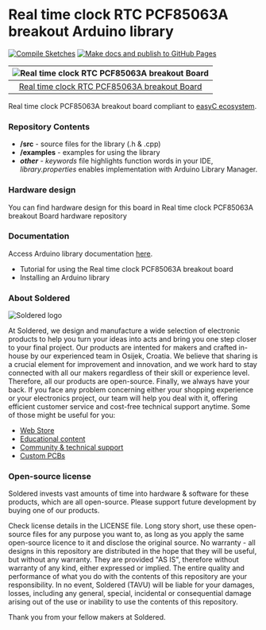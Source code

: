 # Real time clock RTC PCF85063A breakout Arduino library

[![Compile Sketches](http://github-actions.40ants.com/e-radionicacom/Soldered-PCF85063A-RTC-Module-Arduino-Library/matrix.svg?branch=dev&only=Compile%20Sketches)](https://github.com/e-radionicacom/Soldered-PCF85063A-RTC-Module-Arduino-Library/actions/workflows/compile_test.yml)
[![Make docs and publish to GitHub Pages](https://github.com/e-radionicacom/Soldered-PCF85063A-RTC-Module-Arduino-Library/actions/workflows/make_docs.yml/badge.svg?branch=dev)](https://github.com/e-radionicacom/Soldered-PCF85063A-RTC-Module-Arduino-Library/actions/workflows/make_docs.yml)

| ![Real time clock RTC PCF85063A breakout Board](https://upload.wikimedia.org/wikipedia/commons/8/8f/Example_image.svg) |
| :---------------------------------------------------------------------------------------------:    |
| [Real time clock RTC PCF85063A breakout Board](https://www.solde.red/333051)                                              |

Real time clock PCF85063A breakout board compliant to [easyC ecosystem](https://www.soldered.com/easyC). 

### Repository Contents
- **/src** - source files for the library (.h & .cpp)
- **/examples** - examples for using the library
- ***other*** - *keywords* file highlights function words in your IDE, *library.properties* enables implementation with Arduino Library Manager.

### Hardware design
You can find hardware design for this board in Real time clock PCF85063A breakout Board hardware repository

### Documentation

Access Arduino library documentation [here](https://e-radionicacom.github.io/Soldered-PCF85063A-RTC-Module-Arduino-Library/).

- Tutorial for using the Real time clock PCF85063A breakout board
- Installing an Arduino library

### About Soldered
![Soldered logo](https://raw.githubusercontent.com/e-radionicacom/Soldered-PCF85063A-RTC-Module-Arduino-Library/dev/extras/Logo%20horizontal-2.svg)

At Soldered, we design and manufacture a wide selection of electronic products to help you turn your ideas into acts and bring you one step closer to your final project. Our products are intented for makers and crafted in-house by our experienced team in Osijek, Croatia. We believe that sharing is a crucial element for improvement and innovation, and we work hard to stay connected with all our makers regardless of their skill or experience level. Therefore, all our products are open-source. Finally, we always have your back. If you face any problem concerning either your shopping experience or your electronics project, our team will help you deal with it, offering efficient customer service and cost-free technical support anytime. Some of those might be useful for you:

- [Web Store](https://www.soldered.com)
- [Educational content](https://learn.soldered.com)
- [Community & technical support](https://community.soldered.com)
- [Custom PCBs](https://pcb.soldered.com)

### Open-source license
Soldered invests vast amounts of time into hardware & software for these products, which are all open-source. Please support future development by buying one of our products. 

Check license details in the LICENSE file. Long story short, use these open-source files for any purpose you want to, as long as you apply the same open-source licence to it and disclose the original source. No warranty - all designs in this repository are distributed in the hope that they will be useful, but without any warranty. They are provided "AS IS", therefore without warranty of any kind, either expressed or implied. The entire quality and performance of what you do with the contents of this repository are your responsibility. In no event, Soldered (TAVU) will be liable for your damages, losses, including any general, special, incidental or consequential damage arising out of the use or inability to use the contents of this repository. 

Thank you from your fellow makers at Soldered.



